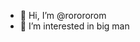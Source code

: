 - 👋 Hi, I’m @rorororom
- 👀 I’m interested in big man

<!---
rorororom/rorororom is a ✨ special ✨ repository because its `README.md` (this file) appears on your GitHub profile.
You can click the Preview link to take a look at your changes.
--->
